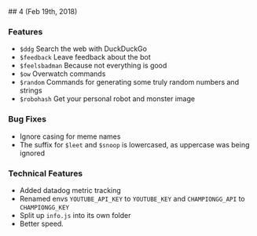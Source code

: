<a name="4" />
## 4 (Feb 19th, 2018)

### Features
- `$ddg` Search the web with DuckDuckGo
- `$feedback` Leave feedback about the bot
- `$feelsbadman` Because not everything is good
- `$ow` Overwatch commands
- `$random` Commands for generating some truly random numbers and strings
- `$robohash` Get your personal robot and monster image

### Bug Fixes
- Ignore casing for meme names
- The suffix for `$leet` and `$snoop` is lowercased, as uppercase was being ignored 

### Technical Features
- Added datadog metric tracking
- Renamed envs `YOUTUBE_API_KEY` to `YOUTUBE_KEY` and `CHAMPIONGG_API` to `CHAMPIONGG_KEY`
- Split up `info.js` into its own folder
- Better speed.
